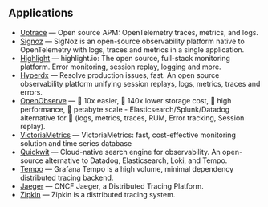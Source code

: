 ## Applications

* [Uptrace](https://github.com/uptrace/uptrace) — Open source APM: OpenTelemetry traces, metrics, and logs.
* [Signoz](https://github.com/SigNoz/signoz) — SigNoz is an open-source observability platform native to OpenTelemetry with logs, traces and metrics in a single application.
* [Highlight](https://github.com/highlight/highlight) — highlight.io: The open source, full-stack monitoring platform. Error monitoring, session replay, logging and more.
* [Hyperdx](https://github.com/hyperdxio/hyperdx) — Resolve production issues, fast. An open source observability platform unifying session replays, logs, metrics, traces and errors.
* [OpenObserve](https://github.com/openobserve/openobserve) — 🚀 10x easier, 🚀 140x lower storage cost, 🚀 high performance, 🚀 petabyte scale - Elasticsearch/Splunk/Datadog alternative for 🚀 (logs, metrics, traces, RUM, Error tracking, Session replay).
* [VictoriaMetrics](https://github.com/VictoriaMetrics/VictoriaMetrics) — VictoriaMetrics: fast, cost-effective monitoring solution and time series database
* [Quickwit](https://github.com/quickwit-oss/quickwit) — Cloud-native search engine for observability. An open-source alternative to Datadog, Elasticsearch, Loki, and Tempo.
* [Tempo](https://github.com/grafana/tempo) — Grafana Tempo is a high volume, minimal dependency distributed tracing backend.
* [Jaeger](https://github.com/jaegertracing/jaeger) — CNCF Jaeger, a Distributed Tracing Platform.
* [Zipkin](https://github.com/openzipkin/zipkin) — Zipkin is a distributed tracing system.


